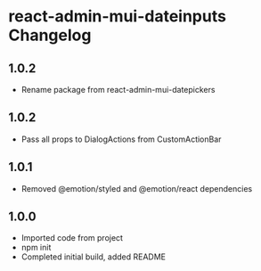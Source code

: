 # react-admin-mui-dateinputs Changelog

## 1.0.2

-   Rename package from react-admin-mui-datepickers

## 1.0.2

-   Pass all props to DialogActions from CustomActionBar

## 1.0.1

-   Removed @emotion/styled and @emotion/react dependencies

## 1.0.0

-   Imported code from project
-   npm init
-   Completed initial build, added README
